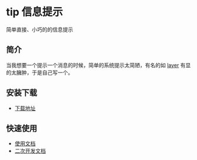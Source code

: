# tip 信息提示

简单直接、小巧的的信息提示

## 简介

当我想要一个提示一个消息的时候，简单的系统提示太简陋，有名的如 [layer](http://layer.layui.com/) 有显的太臃肿，于是自己写一个。


## 安装下载

- [下载地址](https://github.com/menghuanCode/tip/releases)

## 快速使用

- [使用文档](./doc/use/README.md)
- [二次开发文档](./doc/dev/README.md)
